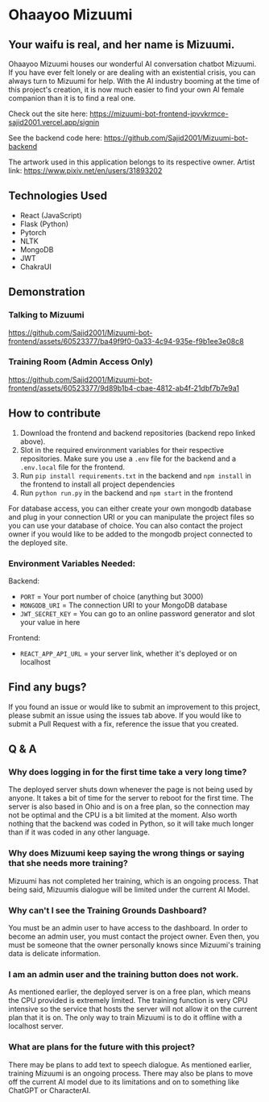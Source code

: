 # Ohaayoo Mizuumi

## Your waifu is real, and her name is Mizuumi.

Ohaayoo Mizuumi houses our wonderful AI conversation chatbot Mizuumi. If you have ever felt lonely or are dealing with an existential crisis, you can always turn to Mizuumi for help. With the AI industry booming at the time of this project's creation, it is now much easier to find your own AI female companion than it is to find a real one.

Check out the site here: https://mizuumi-bot-frontend-jpvvkrmce-sajid2001.vercel.app/signin

See the backend code here: https://github.com/Sajid2001/Mizuumi-bot-backend

The artwork used in this application belongs to its respective owner.
Artist link: https://www.pixiv.net/en/users/31893202

## Technologies Used
* React (JavaScript)
* Flask (Python)
* Pytorch
* NLTK
* MongoDB
* JWT
* ChakraUI

## Demonstration 

### Talking to Mizuumi

https://github.com/Sajid2001/Mizuumi-bot-frontend/assets/60523377/ba49f9f0-0a33-4c94-935e-f9b1ee3e08c8

### Training Room (Admin Access Only)

https://github.com/Sajid2001/Mizuumi-bot-frontend/assets/60523377/9d89b1b4-cbae-4812-ab4f-21dbf7b7e9a1

## How to contribute

1. Download the frontend and backend repositories (backend repo linked above). 
2. Slot in the required environment variables for their respective repositories. Make sure you use a ```.env``` file for the backend and a ```.env.local``` file for the frontend.
3. Run ```pip install requirements.txt``` in the backend and ```npm install``` in the frontend to install all project dependencies
4. Run ```python run.py``` in the backend and ```npm start``` in the frontend

For database access, you can either create your own mongodb database and plug in your connection URI or you can manipulate the project files so you can use your database of choice. You can also contact the project owner if you would like to be added to the mongodb project connected to the deployed site.

### Environment Variables Needed:
Backend:

* ```PORT``` = Your port number of choice (anything but 3000)
* ```MONGODB_URI``` = The connection URI to your MongoDB database
* ```JWT_SECRET_KEY``` = You can go to an online password generator and slot your value in here

Frontend:
* ```REACT_APP_API_URL``` = your server link, whether it's deployed or on localhost

## Find any bugs?

If you found an issue or would like to submit an improvement to this project, please submit an issue using the issues tab above. If you would like to submit a Pull Request with a fix, reference the issue that you created.

## Q & A

### Why does logging in for the first time take a very long time?

The deployed server shuts down whenever the page is not being used by anyone. It takes a bit of time for the server to reboot for the first time. The server is also based in Ohio and is on a free plan, so the connection may not be optimal and the CPU is a bit limited at the moment. Also worth nothing that the backend was coded in Python, so it will take much longer than if it was coded in any other language.

### Why does Mizuumi keep saying the wrong things or saying that she needs more training?

Mizuumi has not completed her training, which is an ongoing process. That being said, Mizuumis dialogue will be limited under the current AI Model. 

### Why can't I see the Training Grounds Dashboard?

You must be an admin user to have access to the dashboard. In order to become an admin user, you must contact the project owner. Even then, you must be someone that the owner personally knows since Mizuumi's training data is delicate information.

### I am an admin user and the training button does not work. 

As mentioned earlier, the deployed server is on a free plan, which means the CPU provided is extremely limited. The training function is very CPU intensive so the service that hosts the server will not allow it on the current plan that it is on. The only way to train Mizuumi is to do it offline with a localhost server.

### What are plans for the future with this project?

There may be plans to add text to speech dialogue. As mentioned earlier, training Mizuumi is an ongoing process. There may also be plans to move off the current AI model due to its limitations and on to something like ChatGPT or CharacterAI. 
